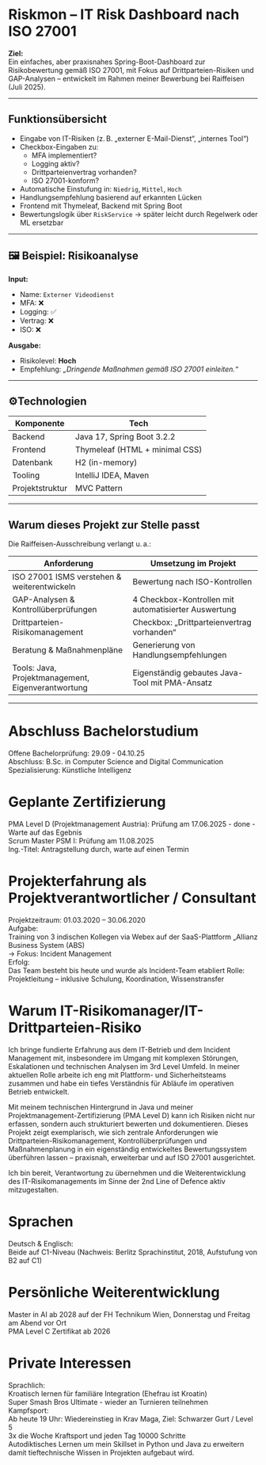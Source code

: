 # Riskmon – IT Risk Dashboard nach ISO 27001

**Ziel:**  
Ein einfaches, aber praxisnahes Spring-Boot-Dashboard zur Risikobewertung gemäß ISO 27001, mit Fokus auf Drittparteien-Risiken und GAP-Analysen – entwickelt im Rahmen meiner Bewerbung bei Raiffeisen (Juli 2025).

---

## Funktionsübersicht

- Eingabe von IT-Risiken (z. B. „externer E-Mail-Dienst“, „internes Tool“)
- Checkbox-Eingaben zu:
  - MFA implementiert?
  - Logging aktiv?
  - Drittparteienvertrag vorhanden?
  - ISO 27001-konform?
- Automatische Einstufung in: `Niedrig`, `Mittel`, `Hoch`
- Handlungsempfehlung basierend auf erkannten Lücken
- Frontend mit Thymeleaf, Backend mit Spring Boot
- Bewertungslogik über `RiskService` → später leicht durch Regelwerk oder ML ersetzbar

---

## 🖼️ Beispiel: Risikoanalyse

**Input:**
- Name: `Externer Videodienst`
- MFA: ❌
- Logging: ✅
- Vertrag: ❌
- ISO: ❌

**Ausgabe:**
- Risikolevel: **Hoch**
- Empfehlung: *„Dringende Maßnahmen gemäß ISO 27001 einleiten.“*

---

## ⚙Technologien

| Komponente       | Tech                                |
|------------------|-------------------------------------|
| Backend          | Java 17, Spring Boot 3.2.2          |
| Frontend         | Thymeleaf (HTML + minimal CSS)      |
| Datenbank        | H2 (in-memory)                      |
| Tooling          | IntelliJ IDEA, Maven                |
| Projektstruktur  | MVC Pattern                         |

---

## Warum dieses Projekt zur Stelle passt

Die Raiffeisen-Ausschreibung verlangt u. a.:

| Anforderung                                      | Umsetzung im Projekt                          |
|--------------------------------------------------|-----------------------------------------------|
| ISO 27001 ISMS verstehen & weiterentwickeln      | Bewertung nach ISO-Kontrollen                 |
| GAP-Analysen & Kontrollüberprüfungen             | 4 Checkbox-Kontrollen mit automatisierter Auswertung |
| Drittparteien-Risikomanagement                   | Checkbox: „Drittparteienvertrag vorhanden“    |
| Beratung & Maßnahmenpläne                        | Generierung von Handlungsempfehlungen         |
| Tools: Java, Projektmanagement, Eigenverantwortung | Eigenständig gebautes Java-Tool mit PMA-Ansatz|

---
# Abschluss Bachelorstudium<br/>
  Offene Bachelorprüfung: 29.09 - 04.10.25<br/>
  Abschluss: B.Sc. in Computer Science and Digital Communication<br/>
  Spezialisierung: Künstliche Intelligenz<br/>

# Geplante Zertifizierung<br/>
  PMA Level D (Projektmanagement Austria): Prüfung am 17.06.2025 - done - Warte auf das Egebnis<br/>
  Scrum Master PSM I: Prüfung am 11.08.2025<br/>
  Ing.-Titel: Antragstellung durch, warte auf einen Termin<br/>
  
# Projekterfahrung als Projektverantwortlicher / Consultant<br/>
  Projektzeitraum: 01.03.2020 – 30.06.2020<br/>
  Aufgabe:<br/>
  Training von 3 indischen Kollegen via Webex auf der SaaS-Plattform „Allianz Business System (ABS)<br/>
    → Fokus: Incident Management<br/>
  Erfolg:<br/>
  Das Team besteht bis heute und wurde als Incident-Team etabliert
  Rolle:
  Projektleitung – inklusive Schulung, Koordination, Wissenstransfer

# Warum IT-Risikomanager/IT-Drittparteien-Risiko <br/>

Ich bringe fundierte Erfahrung aus dem IT-Betrieb und dem Incident Management mit, insbesondere im Umgang mit komplexen Störungen, Eskalationen und technischen Analysen im 3rd Level Umfeld. In meiner aktuellen Rolle arbeite ich eng mit Plattform- und Sicherheitsteams zusammen und habe ein tiefes Verständnis für Abläufe im operativen Betrieb entwickelt.

Mit meinem technischen Hintergrund in Java und meiner Projektmanagement-Zertifizierung (PMA Level D) kann ich Risiken nicht nur erfassen, sondern auch strukturiert bewerten und dokumentieren. Dieses Projekt zeigt exemplarisch, wie sich zentrale Anforderungen wie Drittparteien-Risikomanagement, Kontrollüberprüfungen und Maßnahmenplanung in ein eigenständig entwickeltes Bewertungssystem überführen lassen – praxisnah, erweiterbar und auf ISO 27001 ausgerichtet.

Ich bin bereit, Verantwortung zu übernehmen und die Weiterentwicklung des IT-Risikomanagements im Sinne der 2nd Line of Defence aktiv mitzugestalten.

# Sprachen<br/>
  Deutsch & Englisch:<br/>
  Beide auf C1-Niveau (Nachweis: Berlitz Sprachinstitut, 2018, Aufstufung von B2 auf C1)<br/>
  
# Persönliche Weiterentwicklung<br/>

  Master in AI ab 2028 auf der FH Technikum Wien, Donnerstag und Freitag am Abend vor Ort<br/>
  PMA Level C Zertifikat ab 2026<br/>
  
# Private Interessen<br/>
  Sprachlich:<br/>
  Kroatisch lernen für familiäre Integration (Ehefrau ist Kroatin)<br/>
  Super Smash Bros Ultimate - wieder an Turnieren teilnehmen<br/>
  Kampfsport:<br/>
  Ab heute 19 Uhr: Wiedereinstieg in Krav Maga, Ziel: Schwarzer Gurt / Level 5<br/>
  3x die Woche Kraftsport und jeden Tag 10000 Schritte<br/>
  Autodiktisches Lernen um mein Skillset in Python und Java zu erweitern damit tieftechnische Wissen in Projekten aufgebaut wird.

